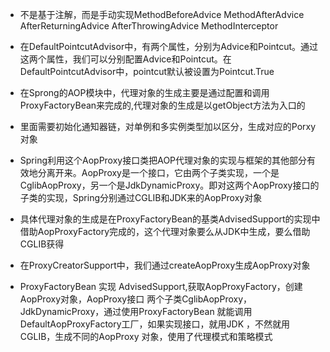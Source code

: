 - 不是基于注解，而是手动实现MethodBeforeAdvice  MethodAfterAdvice AfterReturningAdvice AfterThrowingAdvice MethodInterceptor

- 在DefaultPointcutAdvisor中，有两个属性，分别为Advice和Pointcut。通过这两个属性，我们可以分别配置Advice和Pointcut。在DefaultPointcutAdvisor中，pointcut默认被设置为Pointcut.True

- 在Sprong的AOP模块中，代理对象的生成主要是通过配置和调用ProxyFactoryBean来完成的,代理对象的生成是以getObject方法为入口的

- 里面需要初始化通知器链，对单例和多实例类型加以区分，生成对应的Porxy对象

- Spring利用这个AopProxy接口类把AOP代理对象的实现与框架的其他部分有效地分离开来。AopProxy是一个接口，它由两个子类实现，一个是CglibAopProxy，另一个是JdkDynamicProxy。即对这两个AopProxy接口的子类的实现，Spring分别通过CGLIB和JDK来的AopProxy对象
  
- 具体代理对象的生成是在ProxyFactoryBean的基类AdvisedSupport的实现中借助AopProxyFactory完成的，这个代理对象要么从JDK中生成，要么借助CGLIB获得

- 在ProxyCreatorSupport中，我们通过createAopProxy生成AopProxy对象

- ProxyFactoryBean 实现 AdvisedSupport,获取AopProxyFactory，创建AopProxy对象，AopProxy接口 两个子类CglibAopProxy，JdkDynamicProxy，通过使用ProxyFactoryBean  就能调用DefaultAopProxyFactory工厂，如果实现接口，就用JDK ，不然就用CGLIB，生成不同的AopProxy 对象，使用了代理模式和策略模式